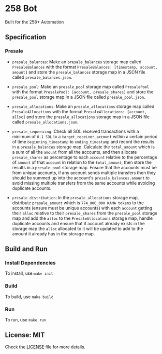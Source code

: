 # 258 Bot

Built for the 258+ Automation

## Specification

### Presale

- `presale_balances`: Make an `presale_balances` storage map called `PresaleBalances` with the format `PresaleBalances: [timestamp, account, amount]` and store the `presale_balances` storage map in a JSON file called `presale_balances.json`. 

- `presale_pool`: Make an `presale_pool` storage map called `PresalePool` with the format `PresalePool: [account, presale_shares]` and store the `presale_pool` storage map in a JSON file called `presale_pool.json`. 

- `presale_allocations`: Make an `presale_allocations` storage map called `PresaleAllocations` with the format `PresaleAllocations: [account, alloc]` and store the `presale_allocations` storage map in a JSON file called `presale_allocations.json`.

- `presale_sequencing`: Check all SOL received transactions with a minimum of `0.1 SOL` to a `target_receiver_account` within a certain period of time `beginning_timestamp` to `ending_timestamp` and record the results in a `presale_balances` storage map. Calculate the `total_amount` which is a sum of all the `amount` from all the accounts, and then allocate `presale_shares` as percentage to each `account` relative to the percentage of `amount` of that `account` in relation to the `total_amount`, then store the results in a `presale_pool` storage map. Ensure that the accounts must be from unique accounts, if any account sends multiple transfers then they should be summed up into the account's `presale_balances.amount` to avoid missing multiple transfers from the same accounts while avoiding duplicate accounts.

- `presale_distribution`: In the `presale_allocations` storage map, distribute `presale_amount` which is `774_000_000 KAMA tokens` to the accounts (ensure must be unique accounts) with each `account` getting their `alloc` relative to their `presale_shares` from the `presale_pool` storage map and add the `alloc` to the `PresaleAllocations` storage map, handle duplicate accounts and ensure that if account already exists in the storage map the `alloc` allocated to it will be updated to add to the amount it already has in the storage map.

## Build and Run

### Install Dependencies

To install, use `make init`

### Build

To build, use `make build`

### Run

To run, use `make run`

## License: MIT

Check the [LICENSE](LICENSE) file for more details.
